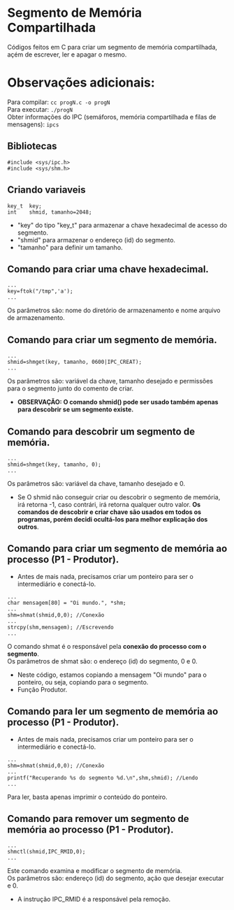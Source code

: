 
# Segmento de Memória Compartilhada
Códigos feitos em C para criar um segmento de memória compartilhada, açém de escrever, ler e apagar o mesmo.

# Observações adicionais:
Para compilar: `cc progN.c -o progN`  
Para executar: `./progN`  
Obter informações do IPC (semáforos, memória compartilhada e filas de mensagens): `ipcs`

## Bibliotecas
`#include <sys/ipc.h>`  
`#include <sys/shm.h>`

## Criando variaveis
```
key_t  key;
int    shmid, tamanho=2048;
```
- "key" do tipo "key_t" para armazenar a chave hexadecimal de acesso do segmento.
- "shmid" para armazenar o endereço (id) do segmento.
- "tamanho" para definir um tamanho.

## Comando para criar uma chave hexadecimal.
```
...
key=ftok("/tmp",'a');
...
```
Os parâmetros são: nome do diretório de armazenamento e nome arquivo de armazenamento.

## Comando para **criar** um segmento de memória.
```
...
shmid=shmget(key, tamanho, 0600|IPC_CREAT);
...
```
Os parâmetros são: variável da chave, tamanho desejado e permissões para o segmento junto do comento de criar.

- **OBSERVAÇÃO: O comando shmid() pode ser usado também apenas para descobrir se um segmento existe.**

## Comando para **descobrir** um segmento de memória.
```
...
shmid=shmget(key, tamanho, 0);
...
```
Os parâmetros são: variável da chave, tamanho desejado e 0.

- Se O shmid não conseguir criar ou descobrir o segmento de memória, irá retorna -1, caso contrári, irá retorna qualquer outro valor.
**Os comandos de descobrir e criar chave são usados em todos os programas, porém decidi ocultá-los para melhor explicação dos outros**.

## Comando para **criar** um segmento de memória ao processo (P1 - Produtor).
- Antes de mais nada, precisamos criar um ponteiro para ser o intermediário e conectá-lo.
```
...
char mensagem[80] = "Oi mundo.", *shm;
...
shm=shmat(shmid,0,0); //Conexão
...
strcpy(shm,mensagem); //Escrevendo
...
```
O comando shmat é o responsável pela **conexão do processo com o segmento**.  
Os parâmetros de shmat são: o endereço (id) do segmento, 0 e 0.
- Neste código, estamos copiando a mensagem "Oi mundo" para o ponteiro, ou seja, copiando para o segmento.
- Função Produtor.

## Comando para **ler** um segmento de memória ao processo (P1 - Produtor).
- Antes de mais nada, precisamos criar um ponteiro para ser o intermediário e conectá-lo.
```
...
shm=shmat(shmid,0,0); //Conexão
...
printf("Recuperando %s do segmento %d.\n",shm,shmid); //Lendo
...
```
Para ler, basta apenas imprimir o conteúdo do ponteiro.

## Comando para **remover** um segmento de memória ao processo (P1 - Produtor).
```
...
shmctl(shmid,IPC_RMID,0);
...
```
Este comando examina e modificar o segmento de memória.  
Os parâmetros são: endereço (id) do segmento, ação que desejar executar e 0.
- A instrução IPC_RMID é a responsável pela remoção.
